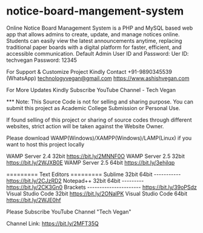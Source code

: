 # notice-board-mangement-system
Online Notice Board Management System is a PHP and MySQL based web app that allows admins to create, update, and manage notices online. Students can easily view the latest announcements anytime, replacing traditional paper boards with a digital platform for faster, efficient, and accessible communication.
Default Admin User ID and Password:
Uer ID: techvegan
Password: 12345

For Support & Customize Project
Kindly Contact
+91-9890345539 (WhatsApp)
technologyvegan@gmail.com
https://www.ashishvegan.com

For More Updates Kindly Subscribe YouTube Channel - Tech Vegan

*** Note: This Source Code is not for selling and sharing purpose. You can submit this project as Academic College Submission or Personal Use.

If found selling of this project or sharing of source codes through different websites, strict action will be taken against the Website Owner.

Please download WAMP(Windows)/XAMPP(Windows)/LAMP(Linux) if you want to host this project locally

WAMP Server 2.4 32bit https://bit.ly/2MNNF0O
WAMP Server 2.5 32bit https://bit.ly/2WJXB0E
WAMP Server 2.5 64bit https://bit.ly/3ehjlqp

========= Text Editors =========
Sublime 32bit 64bit ----------- https://bit.ly/2CJzRD2
Notepad++ 32bit 64bit --------- https://bit.ly/2CK3Gn0
Brackets ---------------------- https://bit.ly/39oPSdz
Visual Studio Code 32bit https://bit.ly/2ONalPK
Visual Studio Code 64bit https://bit.ly/2WJE0hf

Please Subscribe YouTube Channel
"Tech Vegan"

Channel Link: https://bit.ly/2MFT35Q

